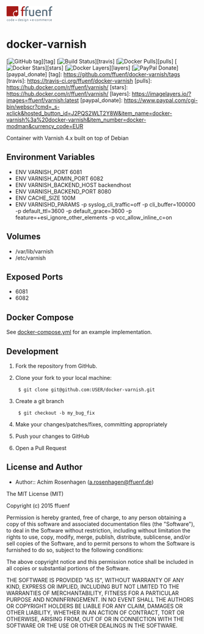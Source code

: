 <a href="http://www.ffuenf.de" title="ffuenf - code • design • e-commerce"><img src="https://github.com/ffuenf/Ffuenf_Common/blob/master/skin/adminhtml/default/default/ffuenf/ffuenf.png" alt="ffuenf - code • design • e-commerce" /></a>

docker-varnish
==============
[![GitHub tag](http://img.shields.io/github/tag/ffuenf/docker-varnish.svg)][tag]
[![Build Status](https://img.shields.io/travis/ffuenf/docker-varnish.svg)][travis]
[![Docker Pulls](https://img.shields.io/docker/pulls/ffuenf/varnish.svg)][pulls]
[![Docker Stars](https://img.shields.io/docker/stars/ffuenf/varnish.svg)][stars]
[![Docker Layers](https://badge.imagelayers.io/ffuenf/varnish.svg)][layers]
[![PayPal Donate](https://img.shields.io/badge/paypal-donate-blue.svg)][paypal_donate]
[tag]: https://github.com/ffuenf/docker-varnish/tags
[travis]: https://travis-ci.org/ffuenf/docker-varnish
[pulls]: https://hub.docker.com/r/ffuenf/varnish/
[stars]: https://hub.docker.com/r/ffuenf/varnish/
[layers]: https://imagelayers.io/?images=ffuenf/varnish:latest
[paypal_donate]: https://www.paypal.com/cgi-bin/webscr?cmd=_s-xclick&hosted_button_id=J2PQS2WLT2Y8W&item_name=docker-varnish%3a%20docker-varnish&item_number=docker-modman&currency_code=EUR

Container with Varnish 4.x built on top of Debian

Environment Variables
---------------------

* ENV VARNISH_PORT          6081
* ENV VARNISH_ADMIN_PORT    6082
* ENV VARNISH_BACKEND_HOST  backendhost
* ENV VARNISH_BACKEND_PORT  8080
* ENV CACHE_SIZE            100M
* ENV VARNISHD_PARAMS       -p syslog_cli_traffic=off -p cli_buffer=100000 -p default_ttl=3600 -p default_grace=3600 -p feature=+esi_ignore_other_elements -p vcc_allow_inline_c=on

Volumes
-------

* /var/lib/varnish
* /etc/varnish

Exposed Ports
-------------

* 6081
* 6082

Docker Compose
--------------
See [docker-compose.yml](docker-compose.yml) for an example implementation.

Development
-----------
1. Fork the repository from GitHub.
2. Clone your fork to your local machine:

        $ git clone git@github.com:USER/docker-varnish.git

3. Create a git branch

        $ git checkout -b my_bug_fix

5. Make your changes/patches/fixes, committing appropriately
7. Push your changes to GitHub
8. Open a Pull Request

License and Author
------------------

- Author:: Achim Rosenhagen (<a.rosenhagen@ffuenf.de>)

The MIT License (MIT)

Copyright (c) 2015 ffuenf

Permission is hereby granted, free of charge, to any person obtaining a copy
of this software and associated documentation files (the "Software"), to deal
in the Software without restriction, including without limitation the rights
to use, copy, modify, merge, publish, distribute, sublicense, and/or sell
copies of the Software, and to permit persons to whom the Software is
furnished to do so, subject to the following conditions:

The above copyright notice and this permission notice shall be included in all
copies or substantial portions of the Software.

THE SOFTWARE IS PROVIDED "AS IS", WITHOUT WARRANTY OF ANY KIND, EXPRESS OR
IMPLIED, INCLUDING BUT NOT LIMITED TO THE WARRANTIES OF MERCHANTABILITY,
FITNESS FOR A PARTICULAR PURPOSE AND NONINFRINGEMENT. IN NO EVENT SHALL THE
AUTHORS OR COPYRIGHT HOLDERS BE LIABLE FOR ANY CLAIM, DAMAGES OR OTHER
LIABILITY, WHETHER IN AN ACTION OF CONTRACT, TORT OR OTHERWISE, ARISING FROM,
OUT OF OR IN CONNECTION WITH THE SOFTWARE OR THE USE OR OTHER DEALINGS IN THE
SOFTWARE.
